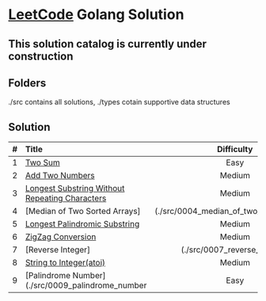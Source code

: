 # [LeetCode](https://leetcode.com) Golang Solution
## This solution catalog is currently under construction

## Folders
./src contains all solutions, ./types cotain supportive data structures

## Solution
|#|Title|Difficulty|
|:-:|:-|:-: |
1|[Two Sum](./src/0001_two_sum)|Easy|
2|[Add Two Numbers](./src/0002_add_two_numbers)|Medium|
3|[Longest Substring Without Repeating Characters](./src/0003_longest_substring_without_repeating_characters)|Medium|
4|[Median of Two Sorted Arrays]|(./src/0004_median_of_two_sorted_arrays)|Hard|
5|[Longest Palindromic Substring](./src/0005_longest_palindromic_substring)|Medium|
6|[ZigZag Conversion](./src/0006_zigzag_conversion)|Medium|
7|[Reverse Integer]|(./src/0007_reverse_integer)|Easy|
8|[String to Integer(atoi)](./src/0008_string_to_integer)|Medium
9|[Palindrome Number](./src/0009_palindrome_number|Easy
